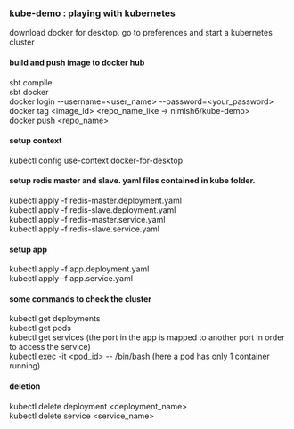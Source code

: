 ### kube-demo : playing with kubernetes

download docker for desktop. go to preferences and start a kubernetes cluster

#### build and push image to docker hub
sbt compile   
sbt docker    
docker login --username=<user_name> --password=<your_password>   
docker tag <image_id> <repo_name_like -> nimish6/kube-demo>   
docker push <repo_name>   

#### setup context
kubectl config use-context docker-for-desktop   

#### setup redis master and slave. yaml files contained in kube folder.
kubectl apply -f redis-master.deployment.yaml   
kubectl apply -f redis-slave.deployment.yaml    
kubectl apply -f redis-master.service.yaml        
kubectl apply -f redis-slave.service.yaml   

#### setup app
kubectl apply -f app.deployment.yaml    
kubectl apply -f app.service.yaml   

#### some commands to check the cluster
kubectl get deployments   
kubectl get pods    
kubectl get services (the port in the app is mapped to another port in order to access the service)   
kubectl exec -it <pod_id> -- /bin/bash (here a pod has only 1 container running)    

#### deletion
kubectl delete deployment <deployment_name>   
kubectl delete service <service_name>   

